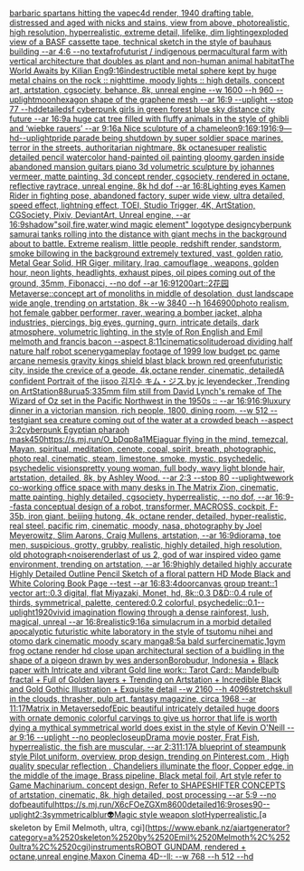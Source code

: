 [barbaric spartans hitting the vape](https://www.ebank.nz/aiartgenerator?category=barbaric%2520spartans%2520hitting%2520the%2520vape)[c4d render, 1940 drafting table,  distressed and aged with nicks and stains, view from above, photorealistic, high resolution, hyperrealistic, extreme detail, lifelike, dim lighting](https://www.ebank.nz/aiartgenerator?category=c4d%2520render%2C%25201940%2520drafting%2520table%2C%2520%2520distressed%2520and%2520aged%2520with%2520nicks%2520and%2520stains%2C%2520view%2520from%2520above%2C%2520photorealistic%2C%2520high%2520resolution%2C%2520hyperrealistic%2C%2520extreme%2520detail%2C%2520lifelike%2C%2520dim%2520lighting)[exploded view of a BASF cassette tape, technical sketch in the style of bauhaus building --ar 4:6 --no text](https://www.ebank.nz/aiartgenerator?category=exploded%2520view%2520of%2520a%2520BASF%2520cassette%2520tape%2C%2520technical%2520sketch%2520in%2520the%2520style%2520of%2520bauhaus%2520building%2520--ar%25204%3A6%2520--no%2520text)[afrofuturist / indigenous permacultural farm with vertical architecture that doubles as plant and non-human animal habitat](https://www.ebank.nz/aiartgenerator?category=afrofuturist%2520/%2520indigenous%2520permacultural%2520farm%2520with%2520vertical%2520architecture%2520that%2520doubles%2520as%2520plant%2520and%2520non-human%2520animal%2520habitat)[The World Awaits by Kilian Eng](https://www.ebank.nz/aiartgenerator?category=The%2520World%2520Awaits%2520by%2520Kilian%2520Eng)[9:16](https://www.ebank.nz/aiartgenerator?category=9%3A16)[indestructible metal sphere kept by huge metal chains on the rock :: nighttime, moody lights :: high details, concept art, artstation, cgsociety, behance, 8k, unreal engine --w 1600 --h 960 --uplight](https://www.ebank.nz/aiartgenerator?category=indestructible%2520metal%2520sphere%2520kept%2520by%2520huge%2520metal%2520chains%2520on%2520the%2520rock%2520%3A%3A%2520nighttime%2C%2520moody%2520lights%2520%3A%3A%2520high%2520details%2C%2520concept%2520art%2C%2520artstation%2C%2520cgsociety%2C%2520behance%2C%25208k%2C%2520unreal%2520engine%2520--w%25201600%2520--h%2520960%2520--uplight)[moon](https://www.ebank.nz/aiartgenerator?category=moon)[hexagon shape of the graphene mesh --ar 16:9 --uplight --stop 77 --hd](https://www.ebank.nz/aiartgenerator?category=hexagon%2520shape%2520of%2520the%2520graphene%2520mesh%2520--ar%252016%3A9%2520--uplight%2520--stop%252077%2520--hd)[detailed](https://www.ebank.nz/aiartgenerator?category=detailed)[sf cyberpunk girls in green forest blue sky distance city future --ar 16:9](https://www.ebank.nz/aiartgenerator?category=sf%2520cyberpunk%2520girls%2520in%2520green%2520forest%2520blue%2520sky%2520distance%2520city%2520future%2520--ar%252016%3A9)[a huge cat tree filled with fluffy animals in the style of ghibli and ‘wiebke rauers’ --ar 9:16](https://www.ebank.nz/aiartgenerator?category=a%2520huge%2520cat%2520tree%2520filled%2520with%2520fluffy%2520animals%2520in%2520the%2520style%2520of%2520ghibli%2520and%2520%E2%80%98wiebke%2520rauers%E2%80%99%2520--ar%25209%3A16)[a Nice sculpture of a chameleon](https://www.ebank.nz/aiartgenerator?category=a%2520Nice%2520sculpture%2520of%2520a%2520chameleon)[9:16](https://www.ebank.nz/aiartgenerator?category=9%3A16)[9:19](https://www.ebank.nz/aiartgenerator?category=9%3A19)[16:9](https://www.ebank.nz/aiartgenerator?category=16%3A9)[—hd](https://www.ebank.nz/aiartgenerator?category=%E2%80%94hd)[--uplight](https://www.ebank.nz/aiartgenerator?category=--uplight)[pride parade being shutdown by super soldier space marines, terror in the streets, authoritarian nightmare, 8k octane](https://www.ebank.nz/aiartgenerator?category=pride%2520parade%2520being%2520shutdown%2520by%2520super%2520soldier%2520space%2520marines%2C%2520terror%2520in%2520the%2520streets%2C%2520authoritarian%2520nightmare%2C%25208k%2520octane)[super realistic detailed pencil watercolor hand-painted oil painting gloomy garden inside abandoned mansion guitars piano 3d volumetric sculpture by johannes vermeer, matte painting, 3d concept render, cgsociety, rendered in octane, reflective raytrace, unreal engine, 8k hd dof --ar 16:8](https://www.ebank.nz/aiartgenerator?category=super%2520realistic%2520detailed%2520pencil%2520watercolor%2520hand-painted%2520oil%2520painting%2520gloomy%2520garden%2520inside%2520abandoned%2520mansion%2520guitars%2520piano%25203d%2520volumetric%2520sculpture%2520by%2520johannes%2520vermeer%2C%2520matte%2520painting%2C%25203d%2520concept%2520render%2C%2520cgsociety%2C%2520rendered%2520in%2520octane%2C%2520reflective%2520raytrace%2C%2520unreal%2520engine%2C%25208k%2520hd%2520dof%2520--ar%252016%3A8)[Lighting eyes Kamen Rider in fighting pose, abandoned factory, super wide view, ultra detailed, speed effect, lightning effect, TOEI, Studio Trigger, 4K, ArtStation, CGSociety, Pixiv, DeviantArt, Unreal engine, --ar 16:9](https://www.ebank.nz/aiartgenerator?category=Lighting%2520eyes%2520Kamen%2520Rider%2520in%2520fighting%2520pose%2C%2520abandoned%2520factory%2C%2520super%2520wide%2520view%2C%2520ultra%2520detailed%2C%2520speed%2520effect%2C%2520lightning%2520effect%2C%2520TOEI%2C%2520Studio%2520Trigger%2C%25204K%2C%2520ArtStation%2C%2520CGSociety%2C%2520Pixiv%2C%2520DeviantArt%2C%2520Unreal%2520engine%2C%2520--ar%252016%3A9)[shadow](https://www.ebank.nz/aiartgenerator?category=shadow)["soil,fire,water,wind magic element" logotype design](https://www.ebank.nz/aiartgenerator?category=%22soil%2Cfire%2Cwater%2Cwind%2520magic%2520element%22%2520logotype%2520design)[cyberpunk samurai tanks rolling into the distance with giant mechs in the background about to battle. Extreme realism, little people,  redshift render, sandstorm, smoke billowing in the background extremely textured, vast, golden ratio, Metal Gear Solid, HR Giger, military, Iraq, camouflage , weapons, golden hour, neon lights, headlights, exhaust pipes, oil pipes coming out of the ground, 35mm, Fibonacci, --no dof --ar 16:9](https://www.ebank.nz/aiartgenerator?category=cyberpunk%2520samurai%2520tanks%2520rolling%2520into%2520the%2520distance%2520with%2520giant%2520mechs%2520in%2520the%2520background%2520about%2520to%2520battle.%2520Extreme%2520realism%2C%2520little%2520people%2C%2520%2520redshift%2520render%2C%2520sandstorm%2C%2520smoke%2520billowing%2520in%2520the%2520background%2520extremely%2520textured%2C%2520vast%2C%2520golden%2520ratio%2C%2520Metal%2520Gear%2520Solid%2C%2520HR%2520Giger%2C%2520military%2C%2520Iraq%2C%2520camouflage%2520%2C%2520weapons%2C%2520golden%2520hour%2C%2520neon%2520lights%2C%2520headlights%2C%2520exhaust%2520pipes%2C%2520oil%2520pipes%2520coming%2520out%2520of%2520the%2520ground%2C%252035mm%2C%2520Fibonacci%2C%2520--no%2520dof%2520--ar%252016%3A9)[1200](https://www.ebank.nz/aiartgenerator?category=1200)[art::2](https://www.ebank.nz/aiartgenerator?category=art%3A%3A2)[花园](https://www.ebank.nz/aiartgenerator?category=%E8%8A%B1%E5%9B%AD)[Metaverse](https://www.ebank.nz/aiartgenerator?category=Metaverse)[::](https://www.ebank.nz/aiartgenerator?category=%3A%3A)[concept art of monoliths in middle of desolation, dust landscape wide angle, trending on artstation, 8k --w 3840 --h 1646](https://www.ebank.nz/aiartgenerator?category=concept%2520art%2520of%2520monoliths%2520in%2520middle%2520of%2520desolation%2C%2520dust%2520landscape%2520wide%2520angle%2C%2520trending%2520on%2520artstation%2C%25208k%2520--w%25203840%2520--h%25201646)[900](https://www.ebank.nz/aiartgenerator?category=900)[photo realism, hot female gabber performer, raver, wearing a bomber jacket, alpha industries, piercings, big eyes, gurning, gurn, intricate details, dark atmosphere, volumetric lighting, in the style of Ron English and Emil melmoth and francis bacon --aspect 8:11](https://www.ebank.nz/aiartgenerator?category=photo%2520realism%2C%2520hot%2520female%2520gabber%2520performer%2C%2520raver%2C%2520wearing%2520a%2520bomber%2520jacket%2C%2520alpha%2520industries%2C%2520piercings%2C%2520big%2520eyes%2C%2520gurning%2C%2520gurn%2C%2520intricate%2520details%2C%2520dark%2520atmosphere%2C%2520volumetric%2520lighting%2C%2520in%2520the%2520style%2520of%2520Ron%2520English%2520and%2520Emil%2520melmoth%2520and%2520francis%2520bacon%2520--aspect%25208%3A11)[cinematic](https://www.ebank.nz/aiartgenerator?category=cinematic)[solitude](https://www.ebank.nz/aiartgenerator?category=solitude)[road dividing  half nature half robot scenery](https://www.ebank.nz/aiartgenerator?category=road%2520dividing%2520%2520half%2520nature%2520half%2520robot%2520scenery)[gameplay footage of 1999 low budget pc game arcane nemesis gravity kings shield blast black brown red green](https://www.ebank.nz/aiartgenerator?category=gameplay%2520footage%2520of%25201999%2520low%2520budget%2520pc%2520game%2520arcane%2520nemesis%2520gravity%2520kings%2520shield%2520blast%2520black%2520brown%2520red%2520green)[futuristic city, inside the crevice of a geode, 4k,octane render, cinematic, detailed](https://www.ebank.nz/aiartgenerator?category=futuristic%2520city%2C%2520inside%2520the%2520crevice%2520of%2520a%2520geode%2C%25204k%2Coctane%2520render%2C%2520cinematic%2C%2520detailed)[A confident Portrait of the jisoo 김지수 キム・ジス,by jc leyendecker ,Trending on ArtStation](https://www.ebank.nz/aiartgenerator?category=A%2520confident%2520Portrait%2520of%2520the%2520jisoo%2520%EA%B9%80%EC%A7%80%EC%88%98%2520%E3%82%AD%E3%83%A0%E3%83%BB%E3%82%B8%E3%82%B9%2Cby%2520jc%2520leyendecker%2520%2CTrending%2520on%2520ArtStation)[88](https://www.ebank.nz/aiartgenerator?category=88)[urua](https://www.ebank.nz/aiartgenerator?category=urua)[5:3](https://www.ebank.nz/aiartgenerator?category=5%3A3)[35mm film still from David Lynch's remake of The Wizard of Oz set in the Pacific Northwest in the 1950s :: --ar 16:9](https://www.ebank.nz/aiartgenerator?category=35mm%2520film%2520still%2520from%2520David%2520Lynch%27s%2520remake%2520of%2520The%2520Wizard%2520of%2520Oz%2520set%2520in%2520the%2520Pacific%2520Northwest%2520in%2520the%25201950s%2520%3A%3A%2520--ar%252016%3A9)[16:9](https://www.ebank.nz/aiartgenerator?category=16%3A9)[luxury dinner in a victorian mansion, rich people, 1800, dining room, --w 512 --test](https://www.ebank.nz/aiartgenerator?category=luxury%2520dinner%2520in%2520a%2520victorian%2520mansion%2C%2520rich%2520people%2C%25201800%2C%2520dining%2520room%2C%2520--w%2520512%2520--test)[giant sea creature coming out of the water at a crowded beach --aspect 3:2](https://www.ebank.nz/aiartgenerator?category=giant%2520sea%2520creature%2520coming%2520out%2520of%2520the%2520water%2520at%2520a%2520crowded%2520beach%2520--aspect%25203%3A2)[cyberpunk Egyptian pharaoh mask](https://www.ebank.nz/aiartgenerator?category=cyberpunk%2520Egyptian%2520pharaoh%2520mask)[450](https://www.ebank.nz/aiartgenerator?category=450)[<https://s.mj.run/O_bDqp8a1ME>](https://www.ebank.nz/aiartgenerator?category=%3Chttps%3A//s.mj.run/O_bDqp8a1ME%3E)[jaguar flying in the mind, temezcal, Mayan, spiritual, meditation, cenote, copal, spirit, breath, photographic, photo real, cinematic, steam, limestone, smoke, mystic, psychedelic, psychedelic visions](https://www.ebank.nz/aiartgenerator?category=jaguar%2520flying%2520in%2520the%2520mind%2C%2520temezcal%2C%2520Mayan%2C%2520spiritual%2C%2520meditation%2C%2520cenote%2C%2520copal%2C%2520spirit%2C%2520breath%2C%2520photographic%2C%2520photo%2520real%2C%2520cinematic%2C%2520steam%2C%2520limestone%2C%2520smoke%2C%2520mystic%2C%2520psychedelic%2C%2520psychedelic%2520visions)[pretty young woman, full body, wavy light blonde hair, artstation, detailed, 8k, by Ashley Wood. --ar 2:3 --stop 80 --uplight](https://www.ebank.nz/aiartgenerator?category=pretty%2520young%2520woman%2C%2520full%2520body%2C%2520wavy%2520light%2520blonde%2520hair%2C%2520artstation%2C%2520detailed%2C%25208k%2C%2520by%2520Ashley%2520Wood.%2520--ar%25202%3A3%2520--stop%252080%2520--uplight)[wework co-working office space with many desks in The Matrix Zion, cinematic, matte painting, highly detailed, cgsociety, hyperrealistic, --no dof, --ar 16:9](https://www.ebank.nz/aiartgenerator?category=wework%2520co-working%2520office%2520space%2520with%2520many%2520desks%2520in%2520The%2520Matrix%2520Zion%2C%2520cinematic%2C%2520matte%2520painting%2C%2520highly%2520detailed%2C%2520cgsociety%2C%2520hyperrealistic%2C%2520--no%2520dof%2C%2520--ar%252016%3A9)[--fast](https://www.ebank.nz/aiartgenerator?category=--fast)[a conceptual design of a robot, transformer, MACROSS, cockpit, F-35b, iron giant, beijing hutong, 4k, octane render, detailed, hyper-realistic, real steel, pacific rim, cinematic, moody, nasa, photography by Joel Meyerowitz, Slim Aarons, Craig Mullens, artstation, --ar 16:9](https://www.ebank.nz/aiartgenerator?category=a%2520conceptual%2520design%2520of%2520a%2520robot%2C%2520transformer%2C%2520MACROSS%2C%2520cockpit%2C%2520F-35b%2C%2520iron%2520giant%2C%2520beijing%2520hutong%2C%25204k%2C%2520octane%2520render%2C%2520detailed%2C%2520hyper-realistic%2C%2520real%2520steel%2C%2520pacific%2520rim%2C%2520cinematic%2C%2520moody%2C%2520nasa%2C%2520photography%2520by%2520Joel%2520Meyerowitz%2C%2520Slim%2520Aarons%2C%2520Craig%2520Mullens%2C%2520artstation%2C%2520--ar%252016%3A9)[diorama, toe men, suspicious, grotty, grubby, realistic, highly detailed, high resolution, old photograph](https://www.ebank.nz/aiartgenerator?category=diorama%2C%2520toe%2520men%2C%2520suspicious%2C%2520grotty%2C%2520grubby%2C%2520realistic%2C%2520highly%2520detailed%2C%2520high%2520resolution%2C%2520old%2520photograph)[<noise](https://www.ebank.nz/aiartgenerator?category=%3Cnoise)[render](https://www.ebank.nz/aiartgenerator?category=render)[last of us 2, god of war inspired video game environment, trending on artstation, --ar 16:9](https://www.ebank.nz/aiartgenerator?category=last%2520of%2520us%25202%2C%2520god%2520of%2520war%2520inspired%2520video%2520game%2520environment%2C%2520trending%2520on%2520artstation%2C%2520--ar%252016%3A9)[highly detailed highly accurate Highly Detailed Outline Pencil Sketch of a floral pattern HD Mode Black and White Coloring Book Page  --test --ar 16:8](https://www.ebank.nz/aiartgenerator?category=highly%2520detailed%2520highly%2520accurate%2520Highly%2520Detailed%2520Outline%2520Pencil%2520Sketch%2520of%2520a%2520floral%2520pattern%2520HD%2520Mode%2520Black%2520and%2520White%2520Coloring%2520Book%2520Page%2520%2520--test%2520--ar%252016%3A8)[3:4](https://www.ebank.nz/aiartgenerator?category=3%3A4)[door](https://www.ebank.nz/aiartgenerator?category=door)[canvas group treant::1 vector art::0.3 digital, flat Miyazaki, Monet, hd, 8k::0.3 D&D::0.4 rule of thirds, symmetrical, palette, centered:0.2 colorful, psychedelic::0.1](https://www.ebank.nz/aiartgenerator?category=canvas%2520group%2520treant%3A%3A1%2520vector%2520art%3A%3A0.3%2520digital%2C%2520flat%2520Miyazaki%2C%2520Monet%2C%2520hd%2C%25208k%3A%3A0.3%2520D%26D%3A%3A0.4%2520rule%2520of%2520thirds%2C%2520symmetrical%2C%2520palette%2C%2520centered%3A0.2%2520colorful%2C%2520psychedelic%3A%3A0.1)[--uplight](https://www.ebank.nz/aiartgenerator?category=--uplight)[1920](https://www.ebank.nz/aiartgenerator?category=1920)[vivid imagination flowing through a dense rainforest, lush, magical, unreal --ar 16:8](https://www.ebank.nz/aiartgenerator?category=vivid%2520imagination%2520flowing%2520through%2520a%2520dense%2520rainforest%2C%2520lush%2C%2520magical%2C%2520unreal%2520--ar%252016%3A8)[realistic](https://www.ebank.nz/aiartgenerator?category=realistic)[9:16](https://www.ebank.nz/aiartgenerator?category=9%3A16)[a simulacrum in a morbid detailed apocalyptic futuristic white laboratory in the style of tsutomu nihei and otomo dark cinematic moody scary manga](https://www.ebank.nz/aiartgenerator?category=a%2520simulacrum%2520in%2520a%2520morbid%2520detailed%2520apocalyptic%2520futuristic%2520white%2520laboratory%2520in%2520the%2520style%2520of%2520tsutomu%2520nihei%2520and%2520otomo%2520dark%2520cinematic%2520moody%2520scary%2520manga)[8:5](https://www.ebank.nz/aiartgenerator?category=8%3A5)[a bald surfer](https://www.ebank.nz/aiartgenerator?category=a%2520bald%2520surfer)[cinematic,](https://www.ebank.nz/aiartgenerator?category=cinematic%2C)[1](https://www.ebank.nz/aiartgenerator?category=1)[gym frog octane render hd close up](https://www.ebank.nz/aiartgenerator?category=gym%2520frog%2520octane%2520render%2520hd%2520close%2520up)[an architectural section of a buidling in the shape of a pigeon drawn by wes anderson](https://www.ebank.nz/aiartgenerator?category=an%2520architectural%2520section%2520of%2520a%2520buidling%2520in%2520the%2520shape%2520of%2520a%2520pigeon%2520drawn%2520by%2520wes%2520anderson)[Borobudur, Indonesia + Black paper with Intricate and vibrant Gold line work:: Tarot Card:: Mandelbulb fractal + Full of Golden layers + Trending on Artstation + Incredible Black and Gold Gothic Illustration + Exquisite detail --w 2160  --h 4096](https://www.ebank.nz/aiartgenerator?category=Borobudur%2C%2520Indonesia%2520%2B%2520Black%2520paper%2520with%2520Intricate%2520and%2520vibrant%2520Gold%2520line%2520work%3A%3A%2520Tarot%2520Card%3A%3A%2520Mandelbulb%2520fractal%2520%2B%2520Full%2520of%2520Golden%2520layers%2520%2B%2520Trending%2520on%2520Artstation%2520%2B%2520Incredible%2520Black%2520and%2520Gold%2520Gothic%2520Illustration%2520%2B%2520Exquisite%2520detail%2520--w%25202160%2520%2520--h%25204096)[stretch](https://www.ebank.nz/aiartgenerator?category=stretch)[skull in the clouds, thrasher, pulp art, fantasy magazine, circa 1968 --ar 11:17](https://www.ebank.nz/aiartgenerator?category=skull%2520in%2520the%2520clouds%2C%2520thrasher%2C%2520pulp%2520art%2C%2520fantasy%2520magazine%2C%2520circa%25201968%2520--ar%252011%3A17)[Matrix in Metaverse](https://www.ebank.nz/aiartgenerator?category=Matrix%2520in%2520Metaverse)[dof](https://www.ebank.nz/aiartgenerator?category=dof)[Epic beautiful intricately detailed huge doors with ornate demonic colorful carvings to give us horror that life is worth dying a mythical symmetrical world does exist in the style of Kevin O'Neill --ar 9:16 --uplight --no people](https://www.ebank.nz/aiartgenerator?category=Epic%2520beautiful%2520intricately%2520detailed%2520huge%2520doors%2520with%2520ornate%2520demonic%2520colorful%2520carvings%2520to%2520give%2520us%2520horror%2520that%2520life%2520is%2520worth%2520dying%2520a%2520mythical%2520symmetrical%2520world%2520does%2520exist%2520in%2520the%2520style%2520of%2520Kevin%2520O%27Neill%2520--ar%25209%3A16%2520--uplight%2520--no%2520people)[closeup](https://www.ebank.nz/aiartgenerator?category=closeup)[Drama movie poster, Frat Fish, hyperrealistic, the fish are muscular, --ar 2:3](https://www.ebank.nz/aiartgenerator?category=Drama%2520movie%2520poster%2C%2520Frat%2520Fish%2C%2520hyperrealistic%2C%2520the%2520fish%2520are%2520muscular%2C%2520--ar%25202%3A3)[11:17](https://www.ebank.nz/aiartgenerator?category=11%3A17)[A blueprint of steampunk style Pilot uniform,  overview, prop design,  trending on Pinterest.com  , High quality specular reflection ,  Chandeliers illuminate the floor, Copper  edge, in the middle of the image, Brass pipeline,  Black metal foil,  Art style refer to Game Machinarium.  concept design, Refer to SHAPESHIFTER CONCEPTS  of artstation, cinematic,  8k, high detailed,  post processing    --ar 5:9   --no dof](https://www.ebank.nz/aiartgenerator?category=A%2520blueprint%2520of%2520steampunk%2520style%2520Pilot%2520uniform%2C%2520%2520overview%2C%2520prop%2520design%2C%2520%2520trending%2520on%2520Pinterest.com%2520%2520%2C%2520High%2520quality%2520specular%2520reflection%2520%2C%2520%2520Chandeliers%2520illuminate%2520the%2520floor%2C%2520Copper%2520%2520edge%2C%2520in%2520the%2520middle%2520of%2520the%2520image%2C%2520Brass%2520pipeline%2C%2520%2520Black%2520metal%2520foil%2C%2520%2520Art%2520style%2520refer%2520to%2520Game%2520Machinarium.%2520%2520concept%2520design%2C%2520Refer%2520to%2520SHAPESHIFTER%2520CONCEPTS%2520%2520of%2520artstation%2C%2520cinematic%2C%2520%25208k%2C%2520high%2520detailed%2C%2520%2520post%2520processing%2520%2520%2520%2520--ar%25205%3A9%2520%2520%2520--no%2520dof)[beautiful](https://www.ebank.nz/aiartgenerator?category=beautiful)[<https://s.mj.run/X6cFOeZGXm8>](https://www.ebank.nz/aiartgenerator?category=%3Chttps%3A//s.mj.run/X6cFOeZGXm8%3E)[600](https://www.ebank.nz/aiartgenerator?category=600)[detailed](https://www.ebank.nz/aiartgenerator?category=detailed)[16:9](https://www.ebank.nz/aiartgenerator?category=16%3A9)[roses](https://www.ebank.nz/aiartgenerator?category=roses)[90](https://www.ebank.nz/aiartgenerator?category=90)[--uplight](https://www.ebank.nz/aiartgenerator?category=--uplight)[2:3](https://www.ebank.nz/aiartgenerator?category=2%3A3)[symmetrical](https://www.ebank.nz/aiartgenerator?category=symmetrical)[blur](https://www.ebank.nz/aiartgenerator?category=blur)[👽](https://www.ebank.nz/aiartgenerator?category=%F0%9F%91%BD)[Magic style weapon slot](https://www.ebank.nz/aiartgenerator?category=Magic%2520style%2520weapon%2520slot)[Hyperrealistic.](https://www.ebank.nz/aiartgenerator?category=Hyperrealistic.)[a skeleton by Emil Melmoth, ultra, cgi](https://www.ebank.nz/aiartgenerator?category=a%2520skeleton%2520by%2520Emil%2520Melmoth%2C%2520ultra%2C%2520cgi)[instruments](https://www.ebank.nz/aiartgenerator?category=instruments)[ROBOT GUNDAM, rendered + octane,unreal engine,Maxon Cinema 4D--ll: --w 768 --h 512 --hd](https://www.ebank.nz/aiartgenerator?category=ROBOT%2520GUNDAM%2C%2520rendered%2520%2B%2520octane%2Cunreal%2520engine%2CMaxon%2520Cinema%25204D--ll%3A%2520--w%2520768%2520--h%2520512%2520--hd)
